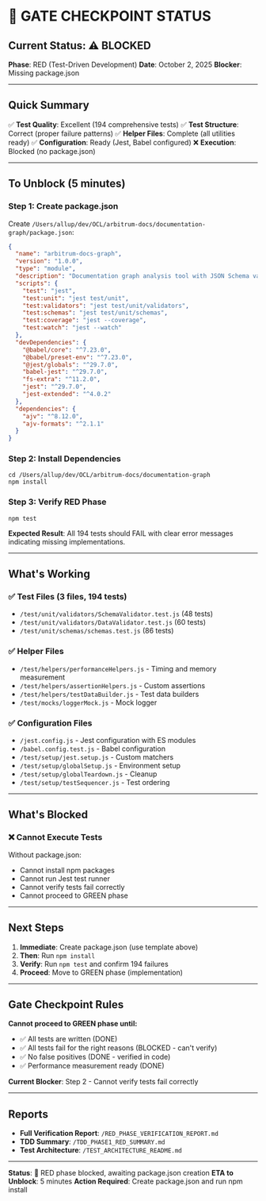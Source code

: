 # 🚦 GATE CHECKPOINT STATUS

## Current Status: ⚠️ BLOCKED

**Phase**: RED (Test-Driven Development)
**Date**: October 2, 2025
**Blocker**: Missing package.json

---

## Quick Summary

✅ **Test Quality**: Excellent (194 comprehensive tests)
✅ **Test Structure**: Correct (proper failure patterns)
✅ **Helper Files**: Complete (all utilities ready)
✅ **Configuration**: Ready (Jest, Babel configured)
❌ **Execution**: Blocked (no package.json)

---

## To Unblock (5 minutes)

### Step 1: Create package.json

Create `/Users/allup/dev/OCL/arbitrum-docs/documentation-graph/package.json`:

```json
{
  "name": "arbitrum-docs-graph",
  "version": "1.0.0",
  "type": "module",
  "description": "Documentation graph analysis tool with JSON Schema validation",
  "scripts": {
    "test": "jest",
    "test:unit": "jest test/unit",
    "test:validators": "jest test/unit/validators",
    "test:schemas": "jest test/unit/schemas",
    "test:coverage": "jest --coverage",
    "test:watch": "jest --watch"
  },
  "devDependencies": {
    "@babel/core": "^7.23.0",
    "@babel/preset-env": "^7.23.0",
    "@jest/globals": "^29.7.0",
    "babel-jest": "^29.7.0",
    "fs-extra": "^11.2.0",
    "jest": "^29.7.0",
    "jest-extended": "^4.0.2"
  },
  "dependencies": {
    "ajv": "^8.12.0",
    "ajv-formats": "^2.1.1"
  }
}
```

### Step 2: Install Dependencies

```shell
cd /Users/allup/dev/OCL/arbitrum-docs/documentation-graph
npm install
```

### Step 3: Verify RED Phase

```shell
npm test
```

**Expected Result**: All 194 tests should FAIL with clear error messages indicating missing implementations.

---

## What's Working

### ✅ Test Files (3 files, 194 tests)

- `/test/unit/validators/SchemaValidator.test.js` (48 tests)
- `/test/unit/validators/DataValidator.test.js` (60 tests)
- `/test/unit/schemas/schemas.test.js` (86 tests)

### ✅ Helper Files

- `/test/helpers/performanceHelpers.js` - Timing and memory measurement
- `/test/helpers/assertionHelpers.js` - Custom assertions
- `/test/helpers/testDataBuilder.js` - Test data builders
- `/test/mocks/loggerMock.js` - Mock logger

### ✅ Configuration Files

- `/jest.config.js` - Jest configuration with ES modules
- `/babel.config.test.js` - Babel configuration
- `/test/setup/jest.setup.js` - Custom matchers
- `/test/setup/globalSetup.js` - Environment setup
- `/test/setup/globalTeardown.js` - Cleanup
- `/test/setup/testSequencer.js` - Test ordering

---

## What's Blocked

### ❌ Cannot Execute Tests

Without package.json:

- Cannot install npm packages
- Cannot run Jest test runner
- Cannot verify tests fail correctly
- Cannot proceed to GREEN phase

---

## Next Steps

1. **Immediate**: Create package.json (use template above)
2. **Then**: Run `npm install`
3. **Verify**: Run `npm test` and confirm 194 failures
4. **Proceed**: Move to GREEN phase (implementation)

---

## Gate Checkpoint Rules

**Cannot proceed to GREEN phase until:**

- ✅ All tests are written (DONE)
- ✅ All tests fail for the right reasons (BLOCKED - can't verify)
- ✅ No false positives (DONE - verified in code)
- ✅ Performance measurement ready (DONE)

**Current Blocker**: Step 2 - Cannot verify tests fail correctly

---

## Reports

- **Full Verification Report**: `/RED_PHASE_VERIFICATION_REPORT.md`
- **TDD Summary**: `/TDD_PHASE1_RED_SUMMARY.md`
- **Test Architecture**: `/TEST_ARCHITECTURE_README.md`

---

**Status**: 🔴 RED phase blocked, awaiting package.json creation
**ETA to Unblock**: 5 minutes
**Action Required**: Create package.json and run npm install
